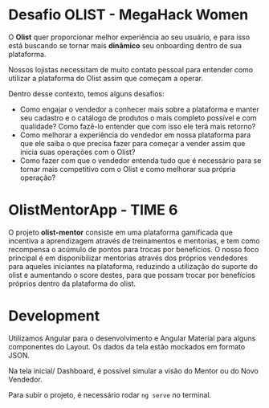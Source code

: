 # Desafio OLIST - MegaHack Women 

O <b>Olist</b> quer proporcionar melhor experiência ao seu usuário, e para isso está buscando se tornar mais <b>dinâmico</b> seu onboarding dentro de sua plataforma.

Nossos lojistas necessitam de muito contato pessoal para entender como utilizar a plataforma do Olist assim que começam a operar.

Dentro desse contexto, temos alguns desafios:
- Como engajar o vendedor a conhecer mais sobre a plataforma e manter seu cadastro e o catálogo de produtos o mais completo possível e com qualidade? Como fazê-lo entender que com isso ele terá mais retorno?
- Como melhorar a experiência do vendedor em nossa plataforma para que ele saiba o que precisa fazer para começar a vender assim que inicia suas operações com o Olist?
- Como fazer com que o vendedor entenda tudo que é necessário para se tornar mais competitivo com o Olist e como melhorar sua própria operação?

# OlistMentorApp - TIME 6

O projeto <b>olist-mentor</b> consiste em uma plataforma gamificada que incentiva a aprendizagem através de treinamentos e mentorias, e tem como recompensa o acúmulo de pontos para trocas por benefícios. O nosso foco principal é em disponibilizar mentorias através dos próprios vendedores para aqueles iniciantes na plataforma, reduzindo a utilização do suporte do olist e aumentando o score destes, para que possam trocar por benefícios próprios dentro da plataforma do olist.

# Development

Utilizamos Angular para o desenvolvimento e Angular Material para alguns componentes do Layout. Os dados da tela estão mockados em formato JSON. 

Na tela inicial/ Dashboard, é possível simular a visão do Mentor ou do Novo Vendedor. 

Para subir o projeto, é necessário rodar `ng serve` no terminal. 





